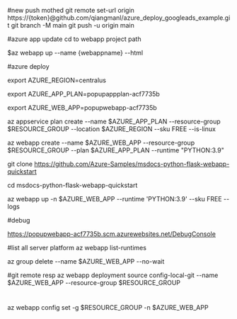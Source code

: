 #new push mothed
git remote set-url origin https://{token}@github.com/qiangmanl/azure_deploy_googleads_example.git 
git branch -M main
git push -u origin main

#azure app update
cd to webapp project path

$az webapp up --name {webappname} --html


#azure deploy


export AZURE_REGION=centralus

export AZURE_APP_PLAN=popupappplan-acf7735b

export AZURE_WEB_APP=popupwebapp-acf7735b

az appservice plan create --name $AZURE_APP_PLAN --resource-group $RESOURCE_GROUP --location $AZURE_REGION --sku FREE  --is-linux 

az webapp create --name $AZURE_WEB_APP --resource-group $RESOURCE_GROUP --plan $AZURE_APP_PLAN --runtime "PYTHON:3.9"

git clone https://github.com/Azure-Samples/msdocs-python-flask-webapp-quickstart
  
cd msdocs-python-flask-webapp-quickstart

az webapp up -n $AZURE_WEB_APP --runtime 'PYTHON:3.9' --sku FREE --logs

#debug

https://popupwebapp-acf7735b.scm.azurewebsites.net/DebugConsole

#list all server platform
az webapp list-runtimes

az group delete --name $AZURE_WEB_APP --no-wait

#git remote resp
az webapp deployment source config-local-git --name $AZURE_WEB_APP --resource-group $RESOURCE_GROUP

#
az webapp config set -g  $RESOURCE_GROUP -n $AZURE_WEB_APP

